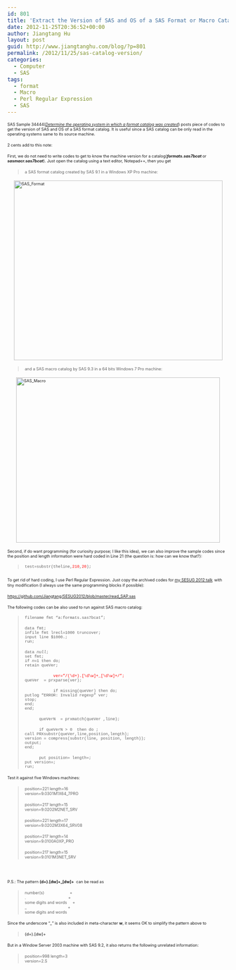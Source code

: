 ```yaml
---
id: 801
title: 'Extract the Version of SAS and OS of a SAS Format or Macro Catalog: A Little Bit of Perl Regular Expression'
date: 2012-11-25T20:36:52+00:00
author: Jiangtang Hu
layout: post
guid: http://www.jiangtanghu.com/blog/?p=801
permalink: /2012/11/25/sas-catalog-version/
categories:
  - Computer
  - SAS
tags:
  - format
  - Macro
  - Perl Regular Expression
  - SAS
---
```

<span style="font-size: xx-small;">SAS Sample 34444(<em><a href="http://support.sas.com/kb/34/443.html" target="_blank">Determine the operating system in which a format catalog was created</a></em>) posts piece of codes to get the version of SAS and OS of a SAS format catalog. It is useful since a SAS catalog can be only read in the operating systems same to its source machine.</span>

<span style="font-size: xx-small;">2 cents add to this note:</span>

<span style="font-size: xx-small;">First, we do not need to write codes to get to know the machine version for a catalog(<em><strong>formats.sas7bcat </strong></em>or<strong> <em>sasmacr.sas7bcat</em></strong>). Just open the catalog using a text editor, Notepad++, then you get</span>

> <span style="font-size: xx-small;">a SAS format catalog created by SAS 9.1 in a Windows XP Pro machine:</span>

[<span style="font-size: xx-small;"><img style="background-image: none; margin: 3px auto 5px; padding-left: 0px; padding-right: 0px; display: block; float: none; padding-top: 0px; border-width: 0px;" title="SAS_Format" alt="SAS_Format" src="http://www.jiangtanghu.com/blog/wp-content/uploads/2012/11/SAS_Format_thumb.png" width="475" height="408" border="0" /></span>](http://www.jiangtanghu.com/blog/wp-content/uploads/2012/11/SAS_Format.png)

> <span style="font-size: xx-small;">and a SAS macro catalog by SAS 9.3 in a 64 bits Windows 7 Pro machine:</span>

[<span style="font-size: xx-small;"><img style="background-image: none; margin: 3px auto 5px; padding-left: 0px; padding-right: 0px; display: block; float: none; padding-top: 0px; border-width: 0px;" title="SAS_Macro" alt="SAS_Macro" src="http://www.jiangtanghu.com/blog/wp-content/uploads/2012/11/SAS_Macro_thumb.png" width="464" height="375" border="0" /></span>](http://www.jiangtanghu.com/blog/wp-content/uploads/2012/11/SAS_Macro.png)

<span style="font-size: xx-small;">Second, if do want programming (for curiosity purpose; I like this idea), we can also improve the sample codes since the position and length information were hard coded in Line 21 (the question is: how can we know that?):</span>

> <span style="font-family: 'Courier New'; font-size: xx-small;">test=substr(theline,<span style="color: #ff0000;">210</span>,<span style="color: #ff0000;">20</span>);</span>

<span style="font-size: xx-small;">To get rid of hard coding, I use Perl Regular Expression. Just copy the archived codes for </span><a href="http://www.sesug.org/SESUG2012/abstract.html#BB-04" target="_blank"><span style="font-size: xx-small;">my SESUG 2012 talk</span></a> <span style="font-size: xx-small;">with tiny modification (I always use the same programming blocks if possible):</span>

[<span style="font-size: xx-small;">https://github.com/Jiangtang/SESUG2012/blob/master/read_SAP.sas</span>](https://github.com/Jiangtang/SESUG2012/blob/master/read_SAP.sas "https://github.com/Jiangtang/SESUG2012/blob/master/read_SAP.sas")

<span style="font-size: xx-small;">The following codes can be also used to run against SAS macro catalog:</span>

> <span style="font-family: 'Courier New'; font-size: xx-small;">filename fmt &#8220;a:formats.sas7bcat&#8221;;</span>
> 
> <span style="font-family: 'Courier New'; font-size: xx-small;">data fmt;<br /> infile fmt lrecl=1000 truncover;<br /> input line $1000.;<br /> run;</span>
> 
> <span style="font-family: 'Courier New'; font-size: xx-small;">data _null_;<br /> set fmt;<br /> if _n_=1 then do;<br /> retain queVer;</span>
> 
> <span style="font-family: 'Courier New'; font-size: xx-small;">            <span style="color: #ff0000;">ver=&#8221;/(\d+).[\d\w]+_[\d\w]+/&#8221;;</span><br /> queVer  = prxparse(ver);</span>
> 
> <span style="font-family: 'Courier New'; font-size: xx-small;">            if missing(queVer) then do;<br /> putlog &#8220;ERROR: Invalid regexp&#8221; ver;<br /> stop;<br /> end;<br /> end;</span>
> 
> <span style="font-family: 'Courier New'; font-size: xx-small;">      queVerN  = prxmatch(queVer ,line);</span>
> 
> <span style="font-family: 'Courier New'; font-size: xx-small;">      if queVerN > 0  then do ;<br /> call PRXsubstr(queVer,line,position,length);<br /> version = compress(substr(line, position, length));<br /> output;<br /> end;    </span>
> 
> <span style="font-size: xx-small;"><span style="font-family: 'Courier New';">      put position= length=;<br /> put version=;<br /> run;</span><br /> </span>

<span style="font-size: xx-small;">Test it against five Windows machines: </span>

> <span style="font-size: xx-small;">position=221 length=16<br /> version=9.0301M1X64_7PRO</span>
> 
> <span style="font-size: xx-small;">position=217 length=15<br /> version=9.0202M2NET_SRV </span>
> 
> <span style="font-size: xx-small;">position=221 length=17<br /> version=9.0202M3X64_SRV08 </span>
> 
> <span style="font-size: xx-small;">position=217 length=14<br /> version=9.0100A0XP_PRO</span>
> 
> <span style="font-size: xx-small;">position=217 length=15<br /> version=9.0101M3NET_SRV </span>

&nbsp;

<span style="font-size: xx-small;">P.S.: The pattern <strong>(d+).[dw]+_[dw]+</strong>  can be read as</span>

> <span style="font-size: xx-small;">number(s)                       +<br /> .                                      +<br /> some digits and words     +<br /> _                                     +<br /> some digits and words</span>

<span style="font-size: xx-small;">Since the underscore “_” is also included in meta-character <strong>w</strong>, it seems OK to simplify the pattern above to </span>

> **<span style="font-size: xx-small;">(d+).[dw]+ </span>**

<span style="font-size: xx-small;">But in a Window Server 2003 machine with SAS 9.2, it also returns the following unrelated information:</span>

> <span style="font-size: xx-small;">position=998 length=3<br /> version=2.S </span>